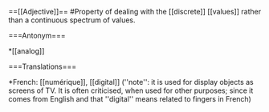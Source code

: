 ==[[Adjective]]==
#Property of dealing with the [[discrete]] [[values]] rather than a continuous spectrum of values.

===Antonym===

*[[analog]]

===Translations===

*French: [[numérique]], [[digital]] (''note'': it is used for display objects as screens of TV. It is often criticised, when used for other purposes; since it comes from English and that ''digital'' means related to fingers in French)